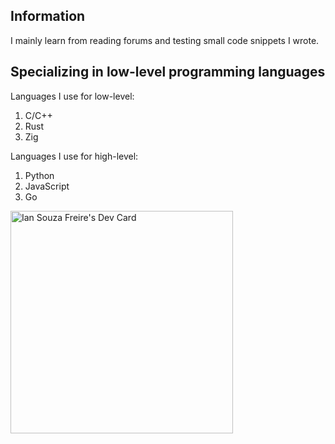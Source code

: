 ## Information
I mainly learn from reading forums and testing small code snippets I wrote.

## Specializing in low-level programming languages
Languages I use for low-level:
1. C/C++
2. Rust
3. Zig

Languages I use for high-level:
1. Python
2. JavaScript
3. Go

<a href="https://app.daily.dev/iansouzafreire"><img src="https://api.daily.dev/devcards/v2/rdiN8SuLhS5H4fsHiT5tP.png?r=io5&type=default" width="356" alt="Ian Souza Freire's Dev Card"/></a>
